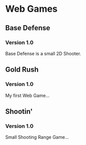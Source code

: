 # Web Games

## Base Defense

### Version 1.0

Base Defense is a small 2D Shooter.

## Gold Rush

### Version 1.0

My first Web Game...

## Shootin'

### Version 1.0

Small Shooting Range Game...

